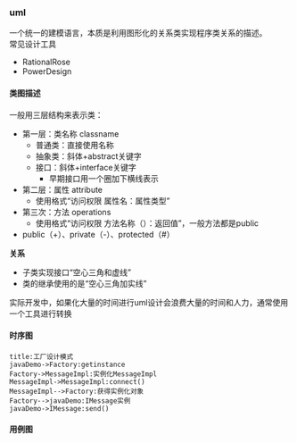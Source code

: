 ### uml
一个统一的建模语言，本质是利用图形化的关系类实现程序类关系的描述。  
常见设计工具
-   RationalRose
-   PowerDesign

#### 类图描述
一般用三层结构来表示类：
-   第一层：类名称 classname
    -   普通类：直接使用名称
    -   抽象类：斜体+abstract关键字
    -   接口：斜体+interface关键字
        -   早期接口用一个圈加下横线表示
-   第二层：属性 attribute
    -   使用格式“访问权限 属性名：属性类型”
-   第三次：方法 operations
    -   使用格式“访问权限 方法名称（）：返回值”，一般方法都是public
-   public（+）、private（-）、protected（#）

**关系**
-   子类实现接口“空心三角和虚线”
-   类的继承使用的是“空心三角加实线”

实际开发中，如果化大量的时间进行uml设计会浪费大量的时间和人力，通常使用一个工具进行转换
#### 时序图

```puml
title:工厂设计模式
javaDemo->Factory:getinstance
Factory->MessageImpl:实例化MessageImpl
MessageImpl->MessageImpl:connect()
MessageImpl-->Factory:获得实例化对象
Factory-->javaDemo:IMessage实例
javaDemo->IMessage:send()
```
#### 用例图
